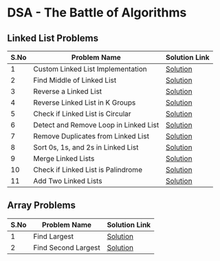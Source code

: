 # DSA - The Battle of Algorithms 

## Linked List Problems

| S.No | Problem Name                        | Solution Link                          |
|------|-------------------------------------|----------------------------------------|
| 1    | Custom Linked List Implementation   | [Solution](linkedlist/mylink.py)      |
| 2    | Find Middle of Linked List          | [Solution](linkedlist/middle_of_list.py) |
| 3    | Reverse a Linked List               | [Solution](linkedlist/reverse_linkedlist.py) |
| 4    | Reverse Linked List in K Groups     | [Solution](linkedlist/reverse_k_groups.py) |
| 5    | Check if Linked List is Circular    | [Solution](linkedlist/check_circular.py) |
| 6    | Detect and Remove Loop in Linked List| [Solution](linkedlist/detect_loop.py) |
| 7    | Remove Duplicates from Linked List  | [Solution](linkedlist/remove_duplicates.py) |
| 8    | Sort 0s, 1s, and 2s in Linked List  | [Solution](linkedlist/sort_0s_1s_2s_in_list.py) |
| 9    | Merge Linked Lists                  | [Solution](linkedlist/merge_ll.py) |
| 10   | Check if Linked List is Palindrome  | [Solution](linkedlist/check_pallindrome.py) |
| 11   | Add Two Linked Lists                | [Solution](linkedlist/add_two_list.py) |

## Array Problems

| S.No | Problem Name         | Solution Link                  |
|------|---------------------|-------------------------------|
| 1    | Find Largest        | [Solution](arrays/findlargest.py)     |
| 2    | Find Second Largest | [Solution](arrays/secondlargest.py)   |


